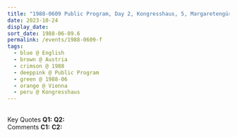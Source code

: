 ```yaml
---
title: "1988-0609 Public Program, Day 2, Kongresshaus, 5, Margaretengürtel 138-140, Vienna, Austria"
date: 2023-10-24
display_date: 
sort_date: 1988-06-09.6
permalink: /events/1988-0609-f
tags:
  - blue @ English
  - brown @ Austria
  - crimson @ 1988
  - deeppink @ Public Program
  - green @ 1988-06
  - orange @ Vienna
  - peru @ Kongresshaus
---
```


<br>

<wave-list>
  <list-title color="DarkSeaGreen" width="55">Key Quotes</list-title>
  <list-item color="BlanchedAlmond" width="280"><b>Q1:</b> <i></i></list-item>
  <list-item color="Lavender" width="280"><b>Q2:</b> <i></i></list-item>
</wave-list>

<br>

<wave-list>
  <list-title color="DarkSeaGreen" width="55">Comments</list-title>
  <list-item color="BlanchedAlmond" width="280"><b>C1:</b> <i></i></list-item>
  <list-item color="Lavender" width="280"><b>C2:</b> <i></i></list-item>
</wave-list>